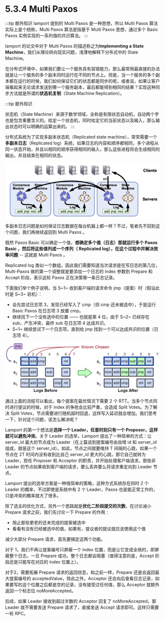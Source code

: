 # 5.3.4 Multi Paxos

:::tip 额外知识
lamport 提到的 Multi Paxos 是一种思想，所以 Multi Paxos 算法实际上是个统称，Multi Paxos 算法是指基于 Multi Paxos 思想，通过多个 Basic Paxos 实例实现的一系列值的共识算法。
:::

lamport 的论文中对于 Multi Paxos 的描述称之为**Implementing a State Machine**，我们从理论转向现实问题，浅薄地解释下分布式中的 State Machine。

在分布式环境中，如果我们要让一个服务具有容错能力，那么最常用最直接的办法就是让一个服务的多个副本同时运行在不同的节点上。但是，当一个服务的多个副本都在运行的时候，我们如何保证它们的状态都是同步的呢，或者说，如果让客户端看起来无论请求发送到哪一个服务副本，最后都能得到相同的结果？实现这种同步方法就是所谓的**状态机复制**（State Machine Replication）。

:::tip 额外知识

状态机（State Machine）来源于数学领域，全称是有限状态自动机，自动两个字也是包含重要含义的。给定一个状态机，同时给定它的当前状态以及输入，那么输出状态时可以明确的运算出来的。
:::

分布式系统为了实现多副本状态机（Replicated state machine），常常需要一个**多副本日志**（Replicated log）系统，如果日志的内容和顺序都相同，多个进程从同一状态开始，并且以相同的顺序获得相同的输入，那么这些进程将会生成相同的输出，并且结束在相同的状态。

<div  align="center">
	<img src="../assets/Replicated-state-machine.webp" width = "500"  align=center />
	<p></p>
</div>

多副本日志问题是如何保证日志数据在每台机器上都一样？不过，笔者先不回到这个问题，我们再继续返回到 Multi Paxos 。

既然 Paxos Basic 可以确定一个值，**想确定多个值（日志）那就运行多个 Paxos Basic ，然后将这些值列成一个序列（ Replicated log），在这个过程中并解决效率问题** -- 这就是 Multi Paxos 。

Replicated log 类似一个数组，因此我们需要知道当次请求是在写日志的第几位，Multi-Paxos 做的第一个调整就是要添加一个日志的 index 参数到 Prepare 和 Accept 阶段，表示这轮 Paxos 正在决策哪一条日志记录。


下面我们举个例子说明，当 S~1~ 收到客户端的请求命令 jmp（提案）时（假设此时是 S~3~ 宕机）：

- 会先尝试日志项 3，发现已经写入了 cmp（但 cmp 还未被选中），于是运行 Basic Paxos 在日志项 3 放置 cmp。
- 继续找下一个没有选中的位置 —— 也就是第 4 位，由于 S~2~ 已经存在 sub，产生冲突，最终 sub 在日志项 4 达成共识。
- S~1~ 继续尝试下一个日志项，直到给 jmp 找到一个可以达成共识的位置（日志项 4）。

<div  align="center">
	<img src="../assets/multi_paxos.png" width = "650"  align=center />
	<p></p>
</div>

通过上面的流程可以看出，每个提案在最优情况下需要 2 个 RTT。当多个节点同时进行提议的时候，对于 index 的争抢会比较严重，会造成 Split Votes。为了解决 Split Votes，节点需要进行随机超时回退，这样写入延迟就会增加。我们思考一下，针对这个问题，该怎么解决呢？

Lamport 的第一个想法是**选择一个 Leader，任意时刻只有一个 Proposer，这样就可以避免冲突**。关于 Leader 的选举，Lamport 提出了一种简单的方式：让 server_id 最大的节点成为 Leader（在上篇说到提案编号由自增 id 和 server_id 组成，就是这个 server_id）。如此，节点之间就要维持 T 间隔的心跳，如果一个节点在 2T 时间内没有收到比自己 server_id 更大的心跳，那它自己就转为 Leader，担任 Proposer 和 Acceptor 的职责，并开始处理客户端请求。那些非 Leader 的节点如果收到客户端的请求，要么丢弃要么将请求重定向到 Leader 节点。

Lamport 提出的选举方案是一种很简单的策略，这种方式系统存在同时 2 个 Leader 的概率，不过即使是系统中有 2 个 Leader，Paxos 也是能正常工作的，只是冲突的概率就大了很多。

除了选主的优化方式，另外一个思路就是**优化二阶段提交的次数**，在讨论减小 Prepare 请求之前，我们先讨论一下 Prepare 的作用：

- 阻止那些更老的还未完成的提案被选中
- 看看有没有已经被选中的值，如果有，提议者的提议就应该使用这个值

减少大部分 Prepare 请求，首先要搞定这两个功能。

对于 1，我们不再让提案编号只屏蔽一个 index 位置，而是让它变成全局的，即屏蔽整个日志。一旦 Prepare 成功，整个日志都会阻塞（值得注意的是，Accept 阶段还是只能写在对应的 index 位置上）。

对于2，需要拓展 Prepare 请求的返回信息，和之前一样，Prepare 还是会返回最大提案编号的 acceptedValue，除此之外，Acceptor 还会向后查看日志记录，如果要写的这个位置之后都是空的记录，没有接受过任何值，那么 Acceptor 就额外返回一个标志位 noMoreAccepted。

后续，如果 Leader 接收到超过半数的 Acceptor 回复了 noMoreAccepted，那 Leader 就不需要发送 Prepare 请求了，直接发送 Accept 请求即可。这样只需要一轮 RPC。

